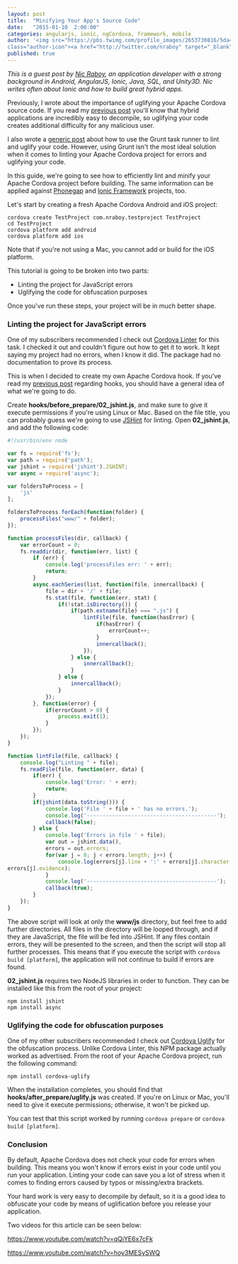 ```yaml
---
layout: post
title:  "Minifying Your App's Source Code"
date:   "2015-01-10  2:00:00"
categories: angularjs, ionic, ngCordova, framework, mobile
author: '<img src="https://pbs.twimg.com/profile_images/2653730816/5da4d8fb72352c715bbaffe07e56270e_400x400.jpeg"
class="author-icon"><a href="http://twitter.com/nraboy" target="_blank">Nic Raboy</a>'
published: true
---
```


*This is a guest post by [Nic Raboy](http://blog.nraboy.com/), an application developer with a strong background in
Android, AngularJS, Ionic, Java, SQL, and Unity3D. Nic writes often about Ionic and how to build great hybrid apps.*

Previously, I wrote about the importance of uglifying your Apache Cordova source code. If you read my [previous
post](https://blog.nraboy.com/2014/11/extract-android-apk-view-source-code/) you'll know that hybrid applications are
incredibly easy to decompile, so uglifying your code creates additional difficulty for any malicious user.

I also wrote a [generic post](https://blog.nraboy.com/2014/12/use-grunt-lint-uglify-javascript-project/) about how to use
the Grunt task runner to lint and uglify your code. However, using Grunt isn't the most ideal solution when it comes to
linting your Apache Cordova project for errors and uglifying your code.

In this guide, we're going to see how to efficiently lint and minify your Apache Cordova project before building. The
same information can be applied against [Phonegap](http://phonegap.com/) and [Ionic
Framework](http://www.ionicframework.com) projects, too.

Let's start by creating a fresh Apache Cordova Android and iOS project:

``` shell
cordova create TestProject com.nraboy.testproject TestProject
cd TestProject
cordova platform add android
cordova platform add ios
```

Note that if you're not using a Mac, you cannot add or build for the iOS platform.

This tutorial is going to be broken into two parts:

* Linting the project for JavaScript errors</li>
* Uglifying the code for obfuscation purposes</li>

Once you've run these steps, your project will be in much better shape.


### Linting the project for JavaScript errors

One of my subscribers recommended I check out [Cordova Linter](https://www.npmjs.com/package/cordova-linter) for this
task. I checked it out and couldn't figure out how to get it to work. It kept saying my project had no errors, when I
know it did. The package had no documentation to prove its process.

This is when I decided to create my own Apache Cordova hook. If you've read my [previous
post](https://blog.nraboy.com/2015/01/hooks-apache-cordova-mobile-applications/) regarding hooks, you should have a
general idea of what we're going to do.

Create **hooks/before_prepare/02_jshint.js**, and make sure to give it execute permissions if you're using Linux or Mac.
Based on the file title, you can probably guess we're going to use [JSHint](http://jshint.com/docs/) for linting. Open
**02_jshint.js**, and add the following code:

``` javascript
#!/usr/bin/env node

var fs = require('fs');
var path = require('path');
var jshint = require('jshint').JSHINT;
var async = require('async');

var foldersToProcess = [
    'js'
];

foldersToProcess.forEach(function(folder) {
    processFiles("www/" + folder);
});

function processFiles(dir, callback) {
    var errorCount = 0;
    fs.readdir(dir, function(err, list) {
        if (err) {
            console.log('processFiles err: ' + err);
            return;
        }
        async.eachSeries(list, function(file, innercallback) {
            file = dir + '/' + file;
            fs.stat(file, function(err, stat) {
                if(!stat.isDirectory()) {
                    if(path.extname(file) === ".js") {
                        lintFile(file, function(hasError) {
                            if(hasError) {
                                errorCount++;
                            }
                            innercallback();
                        });
                    } else {
                        innercallback();
                    }
                } else {
                    innercallback();
                }
            });
        }, function(error) {
            if(errorCount > 0) {
                process.exit(1);
            }
        });
    });
}

function lintFile(file, callback) {
    console.log("Linting " + file);
    fs.readFile(file, function(err, data) {
        if(err) {
            console.log('Error: ' + err);
            return;
        }
        if(jshint(data.toString())) {
            console.log('File ' + file + ' has no errors.');
            console.log('-----------------------------------------');
            callback(false);
        } else {
            console.log('Errors in file ' + file);
            var out = jshint.data(),
            errors = out.errors;
            for(var j = 0; j < errors.length; j++) {
                console.log(errors[j].line + ':' + errors[j].character + ' -> ' + errors[j].reason + ' -> ' +
errors[j].evidence);
            }
            console.log('-----------------------------------------');
            callback(true);
        }
    });
}
```

The above script will look at only the **www/js** directory, but feel free to add further directories. All
files in the directory will be looped through, and if they are JavaScript, the file will be fed into JSHint. If any
files contain errors, they will be presented to the screen, and then the script will stop all further processes. This
means that if you execute the script with `cordova build [platform]`, the application will not continue to build if errors are found.

**02_jshint.js** requires two NodeJS libraries in order to function. They can be installed like this from the root of
your project:

```
npm install jshint
npm install async
```

### Uglifying the code for obfuscation purposes

One of my other subscribers recommended I check out [Cordova Uglify](https://www.npmjs.com/package/cordova-uglify) for
the obfuscation process. Unlike Cordova Linter, this NPM package actually worked as advertised. From the root of your
Apache Cordova project, run the following command:

```
npm install cordova-uglify
```

When the installation completes, you should find that **hooks/after_prepare/uglify.js** was created. If you're on Linux
or Mac, you'll need to give it execute permissions; otherwise, it won't be picked up.

You can test that this script worked by running `cordova prepare` or `cordova build [platform]`.

### Conclusion

By default, Apache Cordova does not check your code for errors when building. This means you won't know if errors
exist in your code until you run your application. Linting your code can save you a lot of stress when it comes to
finding errors caused by typos or missing/extra brackets.

Your hard work is very easy to decompile by default, so it is a good idea to obfuscate your code by means of
uglification before you release your application.

Two videos for this article can be seen below:

https://www.youtube.com/watch?v=qQiYE6x7cFk

https://www.youtube.com/watch?v=hoy3MESySWQ


